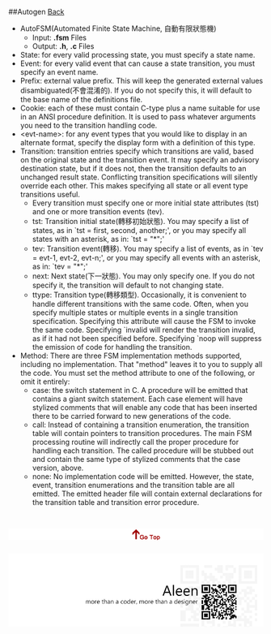 ##Autogen	[Back](./../Embedded_System.md)

- AutoFSM(Automated Finite State Machine, 自動有限狀態機)
	- Input: **.fsm** Files
	- Output: **.h**, **.c** Files
- State: for every valid processing state, you must specify a state name.
- Event: for every valid event that can cause a state transition, you must specify an event name.
- Prefix: external value prefix. This will keep the generated external values disambiguated(不會混淆的). If you do not specify this, it will default to the base name of the definitions file. 
- Cookie: each of these must contain C-type plus a name suitable for use in an ANSI procedure definition. It is used to pass whatever arguments you need to the transition handling code.
- \<evt-name\>: for any event types that you would like to display in an alternate format, specify the display form with a definition of this type.
- Transition: transition entries specify which transitions are valid, based on the original state and the transition event. It may specify an advisory destination state, but if it does not, then the transition defaults to an unchanged result state. Conflicting transition specifications will silently override each other. This makes specifying all state or all event type transitions useful. 
	- Every transition must specify one or more initial state attributes (tst) and one or more transition events (tev). 
	- tst: Transition initial state(轉移初始狀態). You may specify a list of states, as in \`tst = first, second, another;', or you may specify all states with an asterisk, as in: \`tst = "*";'
	- tev: Transition event(轉移). You may specify a list of events, as in \`tev = evt-1, evt-2, evt-n;', or you may specify all events with an asterisk, as in: \`tev = "*";'
	- next: Next state(下一狀態). You may only specify one. If you do not specify it, the transition will default to not changing state.
	- ttype: Transition type(轉移類型). Occasionally, it is convenient to handle different transitions with the same code. Often, when you specify multiple states or multiple events in a single transition specification. Specifying this attribute will cause the FSM to invoke the same code. Specifying \`invalid will render the transition invalid, as if it had not been specified before. Specifying `noop will suppress the emission of code for handling the transition.
- Method: There are three FSM implementation methods supported, including no implementation. That "method" leaves it to you to supply all the code. You must set the method attribute to one of the following, or omit it entirely:
	- case: the switch statement in C. A procedure will be emitted that contains a giant switch statement. Each case element will have stylized comments that will enable any code that has been inserted there to be carried forward to new generations of the code.
	- call: Instead of containing a transition enumeration, the transition table will contain pointers to transition procedures. The main FSM processing routine will indirectly call the proper procedure for handling each transition. The called procedure will be stubbed out and contain the same type of stylized comments that the case version, above.
	- none: No implementation code will be emitted. However, the state, event, transition enumerations and the transition table are all emitted. The emitted header file will contain external declarations for the transition table and transition error procedure.

<a href="#" style="left:200px;"><img src="./../../pic/gotop.png"></a>
=====
<a href="http://aleen42.github.io/" target="_blank" ><img src="./../../pic/tail.gif"></a>
